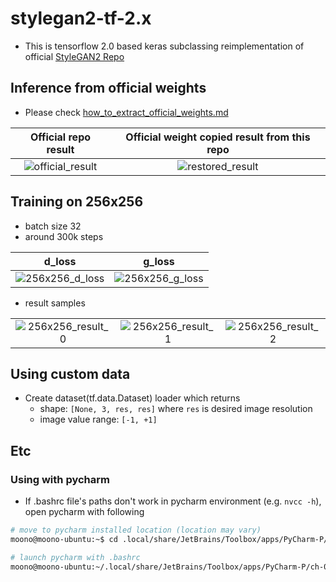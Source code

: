 # stylegan2-tf-2.x
* This is tensorflow 2.0 based keras subclassing reimplementation of official [StyleGAN2 Repo](https://github.com/NVlabs/stylegan2)

## Inference from official weights
* Please check [how_to_extract_official_weights.md](./how_to_extract_official_weights.md)

| Official repo result | Official weight copied result from this repo |
| :---: | :---: |
| ![official_result] | ![restored_result] |

## Training on 256x256
* batch size 32
* around 300k steps

| d_loss | g_loss |
| :---: | :---: |
| ![256x256_d_loss]| ![256x256_g_loss]|

* result samples

| | | |
| :---: | :---: | :---: |
| ![256x256_result_0]| ![256x256_result_1]| ![256x256_result_2]|

## Using custom data
* Create dataset(tf.data.Dataset) loader which returns 
  * shape: `[None, 3, res, res]` where `res` is desired image resolution
  * image value range: `[-1, +1]`
 
## Etc
### Using with pycharm
* If .bashrc file's paths don't work in pycharm environment (e.g. `nvcc -h`), open pycharm with following
```bash
# move to pycharm installed location (location may vary)
moono@moono-ubuntu:~$ cd .local/share/JetBrains/Toolbox/apps/PyCharm-P/ch-0/201.7846.77/bin/

# launch pycharm with .bashrc 
moono@moono-ubuntu:~/.local/share/JetBrains/Toolbox/apps/PyCharm-P/ch-0/201.7846.77/bin$ bash pycharm.sh
```

[loss_tensorboard]: assets/tf-keras-stylegan2-loss.PNG
[generation_tensorboard]: assets/tf-keras-stylegan2-fake-images.PNG
[official_result]: assets/seed6600-official.png
[restored_result]: assets/seed6600-restored.png
[256x256_d_loss]: assets/d_loss_256x256.png
[256x256_g_loss]: assets/g_loss_256x256.png
[256x256_result_0]: assets/out_256x256_0.png
[256x256_result_1]: assets/out_256x256_1.png
[256x256_result_2]: assets/out_256x256_2.png